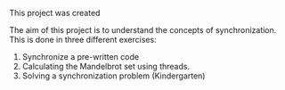 This project was created 

The aim of this project is to understand the concepts of synchronization. 
This is done in three different exercises:
1) Synchronize a pre-written code
2) Calculating the Mandelbrot set using threads.
3) Solving a synchronization problem (Kindergarten) 

